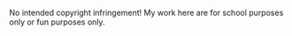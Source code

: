 No intended copyright infringement! My work here are for school purposes only or fun purposes only.
